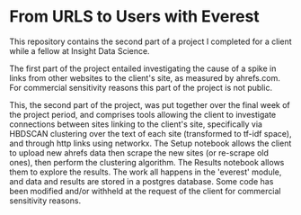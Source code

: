 # From URLS to Users with Everest

This repository contains the second part of a project I completed for a client while a fellow at Insight Data Science.

The first part of the project entailed investigating the cause of a spike in links from other websites to the client's site, as measured by ahrefs.com. For commercial sensitivity reasons this part of the project is not public.

This, the second part of the project, was put together over the final week of the project period, and comprises tools allowing the client to investigate connections between sites linking to the client's site, specifically via HBDSCAN clustering over the text of each site (transformed to tf-idf space), and through http links using networkx. The Setup notebook allows the client to upload new ahrefs data then scrape the new sites (or re-scrape old ones), then perform the clustering algorithm. The Results notebook allows them to explore the results. The work all happens in the 'everest' module, and data and results are stored in a postgres database. Some code has been modified and/or withheld at the request of the client for commercial sensitivity reasons.